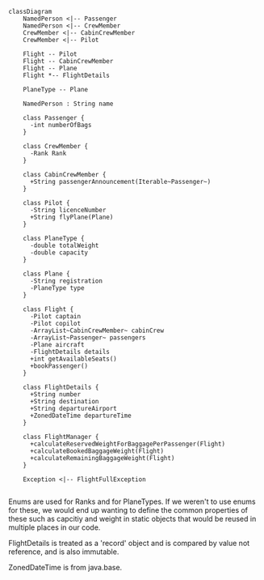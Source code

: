 ```mermaid
classDiagram
    NamedPerson <|-- Passenger
    NamedPerson <|-- CrewMember
    CrewMember <|-- CabinCrewMember
    CrewMember <|-- Pilot
    
    Flight -- Pilot
    Flight -- CabinCrewMember
    Flight -- Plane
    Flight *-- FlightDetails
    
    PlaneType -- Plane
    
    NamedPerson : String name

    class Passenger {
      -int numberOfBags
    }
    
    class CrewMember {
      -Rank Rank
    }
    
    class CabinCrewMember {
      +String passengerAnnouncement(Iterable~Passenger~)
    }
    
    class Pilot {
      -String licenceNumber
      +String flyPlane(Plane)
    }
    
    class PlaneType {
      -double totalWeight
      -double capacity
    }
    
    class Plane {
      -String registration
      -PlaneType type
    }
    
    class Flight {
      -Pilot captain
      -Pilot copilot
      -ArrayList~CabinCrewMember~ cabinCrew
      -ArrayList~Passenger~ passengers
      -Plane aircraft
      -FlightDetails details
      +int getAvailableSeats()
      +bookPassenger()
    }
    
    class FlightDetails {
      +String number
      +String destination
      +String departureAirport
      +ZonedDateTime departureTime
    }
        
    class FlightManager {
      +calculateReservedWeightForBaggagePerPassenger(Flight)
      +calculateBookedBaggageWeight(Flight)
      +calculateRemainingBaggageWeight(Flight)
    }
    
    Exception <|-- FlightFullException
    
```

Enums are used for Ranks and for PlaneTypes.  If we weren't to use enums for these,
we would end up wanting to define the common properties of these such as capcitiy and weight
in static objects that would be reused in multiple places in our code.

FlightDetails is treated as a 'record' object and is compared by value not reference, and is also immutable.

ZonedDateTime is from java.base.
